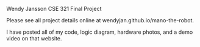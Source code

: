 Wendy Jansson
CSE 321 Final Project

Please see all project details online at wendyjan.github.io/mano-the-robot.

I have posted all of my code, logic diagram, hardware photos, and a demo video on that website.
